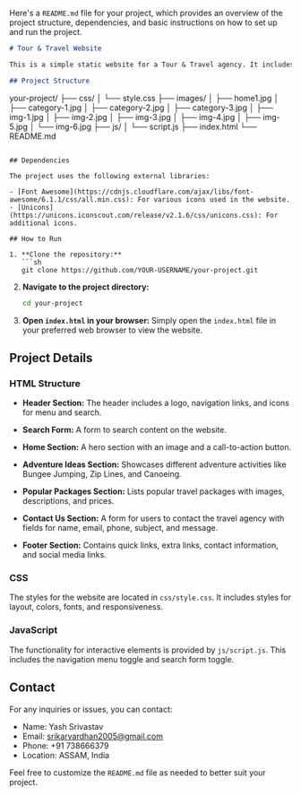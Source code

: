 Here's a `README.md` file for your project, which provides an overview of the project structure, dependencies, and basic instructions on how to set up and run the project.

```markdown
# Tour & Travel Website

This is a simple static website for a Tour & Travel agency. It includes various sections such as Home, Adventure Ideas, Popular Packages, and Contact Us. The website uses HTML, CSS, and external libraries for styling and icons.

## Project Structure

```
your-project/
├── css/
│   └── style.css
├── images/
│   ├── home1.jpg
│   ├── category-1.jpg
│   ├── category-2.jpg
│   ├── category-3.jpg
│   ├── img-1.jpg
│   ├── img-2.jpg
│   ├── img-3.jpg
│   ├── img-4.jpg
│   ├── img-5.jpg
│   └── img-6.jpg
├── js/
│   └── script.js
├── index.html
└── README.md
```

## Dependencies

The project uses the following external libraries:

- [Font Awesome](https://cdnjs.cloudflare.com/ajax/libs/font-awesome/6.1.1/css/all.min.css): For various icons used in the website.
- [Unicons](https://unicons.iconscout.com/release/v2.1.6/css/unicons.css): For additional icons.

## How to Run

1. **Clone the repository:**
   ```sh
   git clone https://github.com/YOUR-USERNAME/your-project.git
   ```

2. **Navigate to the project directory:**
   ```sh
   cd your-project
   ```

3. **Open `index.html` in your browser:**
   Simply open the `index.html` file in your preferred web browser to view the website.

## Project Details

### HTML Structure

- **Header Section:**
  The header includes a logo, navigation links, and icons for menu and search.

- **Search Form:**
  A form to search content on the website.

- **Home Section:**
  A hero section with an image and a call-to-action button.

- **Adventure Ideas Section:**
  Showcases different adventure activities like Bungee Jumping, Zip Lines, and Canoeing.

- **Popular Packages Section:**
  Lists popular travel packages with images, descriptions, and prices.

- **Contact Us Section:**
  A form for users to contact the travel agency with fields for name, email, phone, subject, and message.

- **Footer Section:**
  Contains quick links, extra links, contact information, and social media links.

### CSS

The styles for the website are located in `css/style.css`. It includes styles for layout, colors, fonts, and responsiveness.

### JavaScript

The functionality for interactive elements is provided by `js/script.js`. This includes the navigation menu toggle and search form toggle.

## Contact

For any inquiries or issues, you can contact:

- Name: Yash Srivastav
- Email: [srikarvardhan2005@gmail.com](mailtosrikarvardhan2005@gmail.com)
- Phone: +91 738666379
- Location: ASSAM, India



Feel free to customize the `README.md` file as needed to better suit your project.

